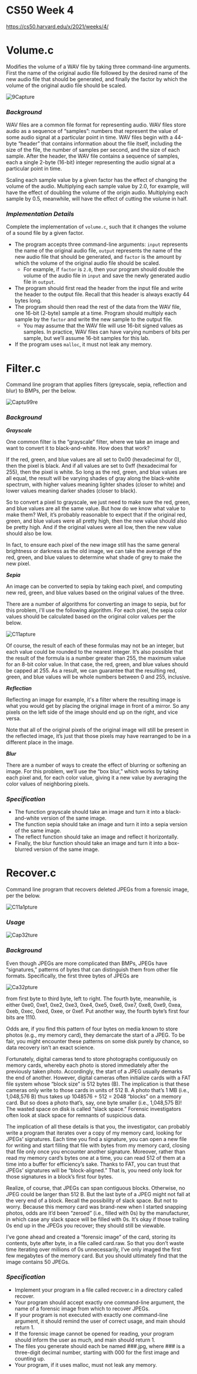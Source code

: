 # CS50 Week 4

https://cs50.harvard.edu/x/2021/weeks/4/

# Volume.c

Modifies the volume of a WAV file by taking three command-line arguments. First the name of the original audio file followed by the desired name of the new audio file that should be generated, and finally the factor by which the volume of the original audio file should be scaled. 

![9Capture](https://user-images.githubusercontent.com/69617120/135434393-b8526a76-8cc9-4194-a957-bc7d457f02fa.PNG)

### ***Background***

WAV files are a common file format for representing audio. WAV files store audio as a sequence of “samples”: numbers that represent the value of some audio signal at a particular point in time. WAV files begin with a 44-byte “header” that contains information about the file itself, including the size of the file, the number of samples per second, and the size of each sample. After the header, the WAV file contains a sequence of samples, each a single 2-byte (16-bit) integer representing the audio signal at a particular point in time.

Scaling each sample value by a given factor has the effect of changing the volume of the audio. Multiplying each sample value by 2.0, for example, will have the effect of doubling the volume of the origin audio. Multiplying each sample by 0.5, meanwhile, will have the effect of cutting the volume in half.

### ***Implementation Details***

Complete the implementation of `volume.c`, such that it changes the volume of a sound file by a given factor.

- The program accepts three command-line arguments: `input` represents the name of the original audio file, `output` represents the name of the new audio file that should be generated, and `factor` is the amount by which the volume of the original audio file should be scaled.
  - For example, if `factor` is `2.0`, then your program should double the volume of the audio file in `input` and save the newly generated audio file in `output`.
- The program should first read the header from the input file and write the header to the output file. Recall that this header is always exactly 44 bytes long.
- The program should then read the rest of the data from the WAV file, one 16-bit (2-byte) sample at a time. Program should multiply each sample by the `factor` and write the new sample to the output file.
  - You may assume that the WAV file will use 16-bit signed values as samples. In practice, WAV files can have varying numbers of bits per sample, but we’ll assume 16-bit samples for this lab.
- If the program uses `malloc`, it must not leak any memory.

# Filter.c

Command line program that applies filters (greyscale, sepia, reflection and blur) to BMPs, per the below. 

![Captu99re](https://user-images.githubusercontent.com/69617120/135555981-9a58e280-8c22-4ff5-8f40-adddf04fcc90.PNG)

### ***Background***

***Grayscale***

One common filter is the “grayscale” filter, where we take an image and want to convert it to black-and-white. How does that work?

If the red, green, and blue values are all set to 0x00 (hexadecimal for 0), then the pixel is black. And if all values are set to 0xff (hexadecimal for 255), then the pixel is white. So long as the red, green, and blue values are all equal, the result will be varying shades of gray along the black-white spectrum, with higher values meaning lighter shades (closer to white) and lower values meaning darker shades (closer to black).

So to convert a pixel to grayscale, we just need to make sure the red, green, and blue values are all the same value. But how do we know what value to make them? Well, it’s probably reasonable to expect that if the original red, green, and blue values were all pretty high, then the new value should also be pretty high. And if the original values were all low, then the new value should also be low.

In fact, to ensure each pixel of the new image still has the same general brightness or darkness as the old image, we can take the average of the red, green, and blue values to determine what shade of grey to make the new pixel.

***Sepia***

An image can be converted to sepia by taking each pixel, and computing new red, green, and blue values based on the original values of the three.

There are a number of algorithms for converting an image to sepia, but for this problem, i'll use the following algorithm. For each pixel, the sepia color values should be calculated based on the original color values per the below.

![C11apture](https://user-images.githubusercontent.com/69617120/135556336-d596bad0-4e8a-4006-8be9-5a54a42579f9.PNG)

Of course, the result of each of these formulas may not be an integer, but each value could be rounded to the nearest integer. It’s also possible that the result of the formula is a number greater than 255, the maximum value for an 8-bit color value. In that case, the red, green, and blue values should be capped at 255. As a result, we can guarantee that the resulting red, green, and blue values will be whole numbers between 0 and 255, inclusive.

***Reflection***

Reflecting an image for example, it's a filter where the resulting image is what you would get by placing the original image in front of a mirror. So any pixels on the left side of the image should end up on the right, and vice versa.

Note that all of the original pixels of the original image will still be present in the reflected image, it’s just that those pixels may have rearranged to be in a different place in the image.

***Blur***

There are a number of ways to create the effect of blurring or softening an image. For this problem, we’ll use the “box blur,” which works by taking each pixel and, for each color value, giving it a new value by averaging the color values of neighboring pixels.

### ***Specification***

- The function grayscale should take an image and turn it into a black-and-white version of the same image.
- The function sepia should take an image and turn it into a sepia version of the same image.
- The reflect function should take an image and reflect it horizontally.
- Finally, the blur function should take an image and turn it into a box-blurred version of the same image.

# Recover.c

Command line program that recovers deleted JPEGs from a forensic image, per the below. 

![C11a1pture](https://user-images.githubusercontent.com/69617120/135557589-39f00a5a-79d8-4f39-adb0-ea8b1d86ec47.PNG)

### ***Usage***

![Cap32ture](https://user-images.githubusercontent.com/69617120/135558445-abee1a1d-663a-4321-bd9b-eabda691013d.PNG)

### ***Background*** 

Even though JPEGs are more complicated than BMPs, JPEGs have “signatures,” patterns of bytes that can distinguish them from other file formats. Specifically, the first three bytes of JPEGs are 

![Ca32pture](https://user-images.githubusercontent.com/69617120/135557904-4c7caa9d-08bd-4439-92bd-78ec3c89ba56.PNG)

from first byte to third byte, left to right. The fourth byte, meanwhile, is either 0xe0, 0xe1, 0xe2, 0xe3, 0xe4, 0xe5, 0xe6, 0xe7, 0xe8, 0xe9, 0xea, 0xeb, 0xec, 0xed, 0xee, or 0xef. Put another way, the fourth byte’s first four bits are 1110. 

Odds are, if you find this pattern of four bytes on media known to store photos (e.g., my memory card), they demarcate the start of a JPEG. To be fair, you might encounter these patterns on some disk purely by chance, so data recovery isn’t an exact science. 

Fortunately, digital cameras tend to store photographs contiguously on memory cards, whereby each photo is stored immediately after the previously taken photo. Accordingly, the start of a JPEG usually demarks the end of another. However, digital cameras often initialize cards with a FAT file system whose “block size” is 512 bytes (B). The implication is that these cameras only write to those cards in units of 512 B. A photo that’s 1 MB (i.e., 1,048,576 B) thus takes up 1048576 ÷ 512 = 2048 “blocks” on a memory card. But so does a photo that’s, say, one byte smaller (i.e., 1,048,575 B)! The wasted space on disk is called “slack space.” Forensic investigators often look at slack space for remnants of suspicious data. 

The implication of all these details is that you, the investigator, can probably write a program that iterates over a copy of my memory card, looking for JPEGs’ signatures. Each time you find a signature, you can open a new file for writing and start filling that file with bytes from my memory card, closing that file only once you encounter another signature. Moreover, rather than read my memory card’s bytes one at a time, you can read 512 of them at a time into a buffer for efficiency’s sake. Thanks to FAT, you can trust that JPEGs’ signatures will be “block-aligned.” That is, you need only look for those signatures in a block’s first four bytes. 

Realize, of course, that JPEGs can span contiguous blocks. Otherwise, no JPEG could be larger than 512 B. But the last byte of a JPEG might not fall at the very end of a block. Recall the possibility of slack space. But not to worry. Because this memory card was brand-new when I started snapping photos, odds are it’d been “zeroed” (i.e., filled with 0s) by the manufacturer, in which case any slack space will be filled with 0s. It’s okay if those trailing 0s end up in the JPEGs you recover; they should still be viewable. 

I’ve gone ahead and created a “forensic image” of the card, storing its contents, byte after byte, in a file called card.raw. So that you don’t waste time iterating over millions of 0s unnecessarily, I’ve only imaged the first few megabytes of the memory card. But you should ultimately find that the image contains 50 JPEGs.

### ***Specification***

- Implement your program in a file called recover.c in a directory called recover.
- Your program should accept exactly one command-line argument, the name of a forensic image from which to recover JPEGs.
- If your program is not executed with exactly one command-line argument, it should remind the user of correct usage, and main should return 1.
- If the forensic image cannot be opened for reading, your program should inform the user as much, and main should return 1.
- The files you generate should each be named ###.jpg, where ### is a three-digit decimal number, starting with 000 for the first image and counting up.
- Your program, if it uses malloc, must not leak any memory.

